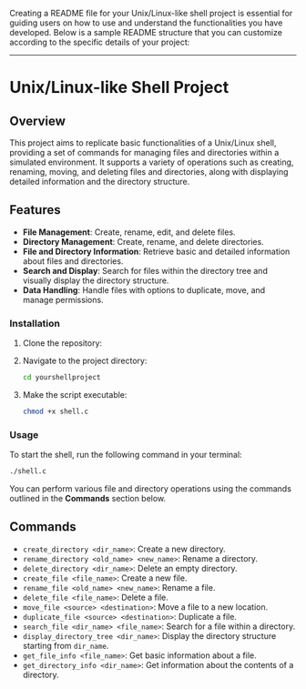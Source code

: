 Creating a README file for your Unix/Linux-like shell project is essential for guiding users on how to use and understand the functionalities you have developed. Below is a sample README structure that you can customize according to the specific details of your project:

---

# Unix/Linux-like Shell Project

## Overview
This project aims to replicate basic functionalities of a Unix/Linux shell, providing a set of commands for managing files and directories within a simulated environment. It supports a variety of operations such as creating, renaming, moving, and deleting files and directories, along with displaying detailed information and the directory structure.

## Features
- **File Management**: Create, rename, edit, and delete files.
- **Directory Management**: Create, rename, and delete directories.
- **File and Directory Information**: Retrieve basic and detailed information about files and directories.
- **Search and Display**: Search for files within the directory tree and visually display the directory structure.
- **Data Handling**: Handle files with options to duplicate, move, and manage permissions.

### Installation
1. Clone the repository:

2. Navigate to the project directory:
   ```bash
   cd yourshellproject
   ```
3. Make the script executable:
   ```bash
   chmod +x shell.c
   ```

### Usage
To start the shell, run the following command in your terminal:
```bash
./shell.c
```
You can perform various file and directory operations using the commands outlined in the **Commands** section below.

## Commands
- `create_directory <dir_name>`: Create a new directory.
- `rename_directory <old_name> <new_name>`: Rename a directory.
- `delete_directory <dir_name>`: Delete an empty directory.
- `create_file <file_name>`: Create a new file.
- `rename_file <old_name> <new_name>`: Rename a file.
- `delete_file <file_name>`: Delete a file.
- `move_file <source> <destination>`: Move a file to a new location.
- `duplicate_file <source> <destination>`: Duplicate a file.
- `search_file <dir_name> <file_name>`: Search for a file within a directory.
- `display_directory_tree <dir_name>`: Display the directory structure starting from `dir_name`.
- `get_file_info <file_name>`: Get basic information about a file.
- `get_directory_info <dir_name>`: Get information about the contents of a directory.


